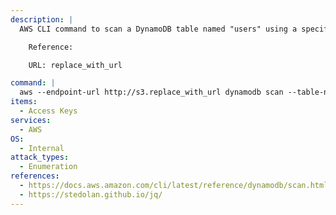 ```yaml
---
description: |
  AWS CLI command to scan a DynamoDB table named "users" using a specific endpoint URL and format the output with jq.

    Reference:

  	URL: replace_with_url

command: |
  aws --endpoint-url http://s3.replace_with_url dynamodb scan --table-name users | jq -r '.Items[]'
items:
  - Access Keys
services:
  - AWS
OS:
  - Internal
attack_types:
  - Enumeration
references:
  - https://docs.aws.amazon.com/cli/latest/reference/dynamodb/scan.html
  - https://stedolan.github.io/jq/
---
```

